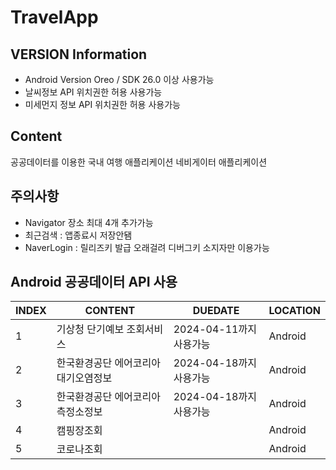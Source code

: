 # TravelApp

## VERSION Information
- Android Version Oreo / SDK 26.0 이상 사용가능
- 날씨정보 API 위치권한 허용 사용가능
- 미세먼지 정보 API 위치권한 허용 사용가능

## Content
공공데이터를 이용한 국내 여행 애플리케이션 네비게이터 애플리케이션

## 주의사항
- Navigator 장소 최대 4개 추가가능
- 최근검색 : 앱종료시 저장안됌
- NaverLogin : 릴리즈키 발급 오래걸려 디버그키 소지자만 이용가능

## Android 공공데이터 API 사용
|  INDEX  |  CONTENT  |  DUEDATE  |  LOCATION  |
|---------|-----------|-----------|------------|
|1|기상청 단기예보 조회서비스|2024-04-11까지 사용가능|Android|
|2|한국환경공단 에어코리아 대기오염정보|2024-04-18까지 사용가능|Android|
|3|한국환경공단 에어코리아 측정소정보|2024-04-18까지 사용가능|Android|
|4|캠핑장조회||Android|
|5|코로나조회||Android


